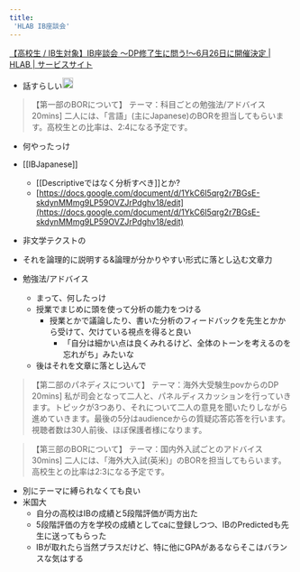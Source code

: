 ```yaml
---
title:
 'HLAB IB座談会'
---
```


[【高校生 / IB生対象】IB座談会 〜DP修了生に問う!〜6月26日に開催決定 | HLAB | サービスサイト](https://h-lab.co/events/guide/post-14607/)
- 話すらしい<img src='https://scrapbox.io/api/pages/blu3mo-public/blu3mo/icon' alt='blu3mo.icon' height="19.5"/>

> 【第一部のBORについて】
>  テーマ：科目ごとの勉強法/アドバイス 20mins]
>  二人には、「言語」(主にJapanese)のBORを担当してもらいます。高校生との比率は、2:4になる予定です。
- 何やったっけ
- [[IBJapanese]]
    - [[Descriptiveではなく分析すべき]]とか?
    - [https://docs.google.com/document/d/1YkC6I5qrg2r7BGsE-skdynMMmg9LP59OVZJrPdghv18/edit](https://docs.google.com/document/d/1YkC6I5qrg2r7BGsE-skdynMMmg9LP59OVZJrPdghv18/edit)
- 非文学テクストの

- それを論理的に説明する&論理が分かりやすい形式に落とし込む文章力
- 勉強法/アドバイス
    - まって、何したっけ
    - 授業でまじめに頭を使って分析の能力をつける
        - 授業とかで議論したり、書いた分析のフィードバックを先生とかから受けて、欠けている視点を得ると良い
            - 「自分は細かい点は良くみれるけど、全体のトーンを考えるのを忘れがち」みたいな
    - 後はそれを文章に落とし込んで


>  【第二部のパネディスについて】
>  テーマ：海外大受験生povからのDP 20mins]
>  私が司会となって二人と、パネルディスカッションを行っていきます。トピックが3つあり、それについて二人の意見を聞いたりしながら進めていきます。最後の5分はaudienceからの質疑応答応答を行います。視聴者数は30人前後、ほぼ保護者様になります。

>  【第三部のBORについて】
>  テーマ：国内外入試ごとのアドバイス 30mins]
>  二人には、「海外大入試(英米)」のBORを担当してもらいます。高校生との比率は2:3になる予定です。
- 別にテーマに縛られなくても良い
- 米国大
    - 自分の高校はIBの成績と5段階評価が両方出た
    - 5段階評価の方を学校の成績としてcaに登録しつつ、IBのPredictedも先生に送ってもらった
    - IBが取れたら当然プラスだけど、特に他にGPAがあるならそこはバランスな気はする

